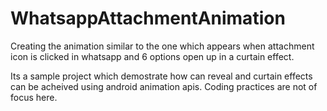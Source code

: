 # WhatsappAttachmentAnimation
Creating the animation similar to the one which appears when attachment icon is clicked in whatsapp and 6 options open up in a curtain effect.

Its a sample project which demostrate how can reveal and curtain effects can be acheived using android animation apis.
Coding practices are not of focus here. 
